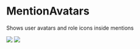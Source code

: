 # MentionAvatars

Shows user avatars and role icons inside mentions

![](https://github.com/user-attachments/assets/fc76ea47-5e19-4063-a592-c57785a75cc7)
![](https://github.com/user-attachments/assets/76c4c3d9-7cde-42db-ba84-903cbb40c163)


